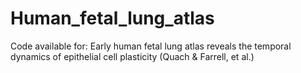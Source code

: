 # Human_fetal_lung_atlas
Code available for: Early human fetal lung atlas reveals the temporal dynamics of epithelial cell plasticity (Quach &amp; Farrell, et al.)
